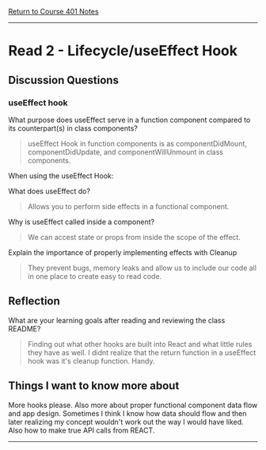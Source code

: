 [Return to Course 401 Notes](https://KrisDunning.github.io/401-Reading-Notes)

-----

# Read 2 - Lifecycle/useEffect Hook

## Discussion Questions

### useEffect hook

What purpose does useEffect serve in a function component compared to its counterpart(s) in class components?
> useEffect Hook in function components is as componentDidMount, componentDidUpdate, and componentWillUnmount in class components.

When using the useEffect Hook:

What does useEffect do?
> Allows you to perform side effects in a functional component.

Why is useEffect called inside a component?
> We can accest state or props from inside the scope of the effect.

Explain the importance of properly implementing effects with Cleanup
> They prevent bugs, memory leaks and allow us to include our code all in one place to create easy to read code.

## Reflection

What are your learning goals after reading and reviewing the class README?
> Finding out what other hooks are built into React and what little rules they have as well. I didnt realize that the return function in a useEffect hook was it's cleanup function. Handy.

## Things I want to know more about

More hooks please. Also more about proper functional component data flow and app design. Sometimes I think I know how data should flow and then later realizing my concept wouldn't work out the way I would have liked. Also how to make true API calls from REACT.

-----
